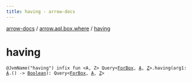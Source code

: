 ```yaml
---
title: having - arrow-docs
---
```


[arrow-docs](../index.html) / [arrow.aql.box.where](index.html) / [having](./having.html)

# having

`@JvmName("having") infix fun <A, Z> Query<`[`ForBox`](../arrow.aql/-for-box.html)`, `[`A`](having.html#A)`, `[`Z`](having.html#Z)`>.having(arg1: `[`A`](having.html#A)`.() -> `[`Boolean`](https://kotlinlang.org/api/latest/jvm/stdlib/kotlin/-boolean/index.html)`): Query<`[`ForBox`](../arrow.aql/-for-box.html)`, `[`A`](having.html#A)`, `[`Z`](having.html#Z)`>`